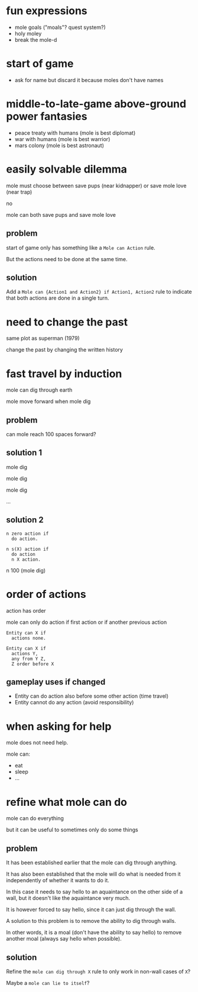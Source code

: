 # fun expressions

- mole goals ("moals"? quest system?)
- holy moley
- break the mole-d


# start of game

- ask for name but discard it because moles don't have names


# middle-to-late-game above-ground power fantasies

- peace treaty with humans (mole is best diplomat)
- war with humans (mole is best warrior)
- mars colony (mole is best astronaut)


# easily solvable dilemma

mole must choose between save pups (near kidnapper) or save mole love
(near trap)

no

mole can both save pups and save mole love

## problem

start of game only has something like a `Mole can Action` rule.

But the actions need to be done at the same time.

## solution

Add a `Mole can {Action1 and Action2} if Action1, Action2` rule to
indicate that both actions are done in a single turn.


# need to change the past

same plot as superman (1979)

change the past by changing the written history


# fast travel by induction

mole can dig through earth

mole move forward when mole dig

## problem

can mole reach 100 spaces forward?


## solution 1

mole dig

mole dig

mole dig

...


## solution 2

```
n zero action if
  do action.

n s(X) action if
  do action
  n X action.
```

n 100 (mole dig)


# order of actions

action has order

mole can only do action if first action or if another previous action

```
Entity can X if
  actions none.

Entity can X if
  actions Y,
  any from Y Z,
  Z order before X
```

## gameplay uses if changed

- Entity can do action also before some other action (time travel)
- Entity cannot do any action (avoid responsibility)


# when asking for help

mole does not need help.

mole can:

  - eat
  - sleep
  - ...


# refine what mole can do

mole can do everything

but it can be useful to sometimes only do some things

## problem

It has been established earlier that the mole can dig through anything.

It has also been established that the mole will do what is needed from
it independently of whether it wants to do it.

In this case it needs to say hello to an aquaintance on the other side
of a wall, but it doesn't like the aquaintance very much.

It is however forced to say hello, since it can just dig through the
wall.

A solution to this problem is to remove the ability to dig through
walls.

In other words, it is a moal (don't have the ability to say hello) to
remove another moal (always say hello when possible).

## solution

Refine the `mole can dig through X` rule to only work in non-wall cases
of `X`?

Maybe a `mole can lie to itself`?
